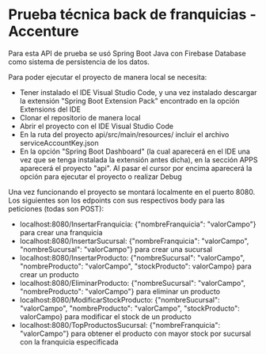 # Prueba técnica back de franquicias - Accenture
Para esta API de prueba se usó Spring Boot Java con Firebase Database como sistema de persistencia de los datos.

Para poder ejecutar el proyecto de manera local se necesita:
* Tener instalado el IDE Visual Studio Code, y una vez instalado descargar la extensión "Spring Boot Extension Pack" encontrado en la opción Extensions del IDE
* Clonar el repositorio de manera local
* Abrir el proyecto con el IDE Visual Studio Code
* En la ruta del proyecto api/src/main/resources/ incluir el archivo serviceAccountKey.json
* En la opción "Spring Boot Dashboard" (la cual aparecerá en el IDE una vez que se tenga instalada la extensión antes dicha), en la sección APPS aparecerá el proyecto "api". Al pasar el cursor por encima aparecerá
la opción para ejecutar el proyecto o realizar Debug

Una vez funcionando el proyecto se montará localmente en el puerto 8080. Los siguientes son los edpoints con sus respectivos body para las peticiones (todas son POST):
* localhost:8080/InsertarFranquicia: {"nombreFranquicia": "valorCampo"} para crear una franquicia
* localhost:8080/InsertarSucursal: {"nombreFranquicia": "valorCampo", "nombreSucursal": "valorCampo"} para crear una sucursal
* localhost:8080/InsertarProducto: {"nombreSucursal": "valorCampo", "nombreProducto": "valorCampo", "stockProducto": valorCampo} para crear un producto
* localhost:8080/EliminarProducto: {"nombreSucursal": "valorCampo", "nombreProducto": "valorCampo"} para eliminar un producto
* localhost:8080/ModificarStockProducto: {"nombreSucursal": "valorCampo", "nombreProducto": "valorCampo", "stockProducto": valorCampo} para modificar el stock de un producto
* localhost:8080/TopProductosSucursal: {"nombreFranquicia": "valorCampo"} para obtener el producto con mayor stock por sucursal con la franquicia especificada